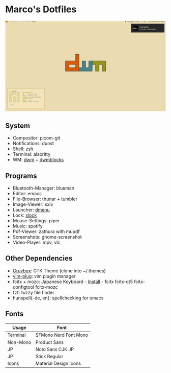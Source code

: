 # Marco's Dotfiles

![PC](screenshots/pc.png)

## System

+ Compositor: picom-git
+ Notifications: dunst
+ Shell: zsh
+ Terminal: alacritty
+ WM: [dwm](https://github.com/crammk/dwm) + [dwmblocks](https://github.com/crammk/dwmblocks)

## Programs

+ Bluetooth-Manager: blueman
+ Editor: emacs
+ File-Browser: thunar + tumbler
+ Image-Viewer: sxiv
+ Launcher: [dmenu](https://github.com/crammk/dmenu)
+ Lock: [slock](https://github.com/crammk/slock)
+ Mouse-Settings: piper
+ Music: spotify
+ Pdf-Viewer: zathura with mupdf
+ Screenshots: gnome-screenshot
+ Video-Player: mpv, vlc

## Other Dependencies
+ [Gruvbox](https://github.com/hargonix/Pop-gruvbox/): GTK Theme (clone into ~/.themes)
+ [vim-plug](https://github.com/junegunn/vim-plug): vim plugin manager
+ fcitx + mozc: Japanese Keyboard - [Install](https://www.youtube.com/watch?v=lJoXhS4EUJs) - fcitx fcitx-qt5 fcitx-configtool fcitx-mozc
+ fzf: fuzzy file finder
+ hunspell{-de, en}: spellchecking for emacs

## Fonts
| Usage    | Font                  |
| -------- | --------------------- |
| Terminal | SFMono Nerd Font Mono | 
| Non-Mono | Product Sans          |
| JP       | Noto Sans CJK JP      |
| JP       | Stick Regular         |
| Icons    | Material Design Icons |
